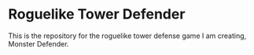 # Roguelike Tower Defender
This is the repository for the roguelike tower defense game I am creating, Monster Defender.
